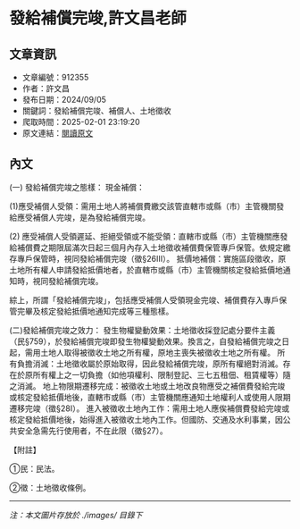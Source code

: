# 發給補償完竣,許文昌老師

## 文章資訊
- 文章編號：912355
- 作者：許文昌
- 發布日期：2024/09/05
- 關鍵詞：發給補償完竣、補償人、土地徵收
- 爬取時間：2025-02-01 23:19:20
- 原文連結：[閱讀原文](https://real-estate.get.com.tw/Columns/detail.aspx?no=912355)

## 內文


(一)	發給補償完竣之態樣：
現金補償：


(1)應受補償人受領：需用土地人將補償費繳交該管直轄市或縣（市）主管機關發給應受補償人完竣，是為發給補償完竣。


(2)	應受補償人受領遲延、拒絕受領或不能受領：直轄市或縣（市）主管機關應發給補償費之期限屆滿次日起三個月內存入土地徵收補償費保管專戶保管。依規定繳存專戶保管時，視同發給補償完竣（徵§26III）。
抵價地補償：實施區段徵收，原土地所有權人申請發給抵價地者，於直轄市或縣（市）主管機關核定發給抵價地通知時，視同發給補償完竣。


綜上，所謂「發給補償完竣」，包括應受補償人受領現金完竣、補償費存入專戶保管完畢及核定發給抵價地通知完成等三種態樣。


(二)發給補償完竣之效力：
發生物權變動效果：土地徵收採登記處分要件主義（民§759），於發給補償完竣即發生物權變動效果。換言之，自發給補償完竣之日起，需用土地人取得被徵收土地之所有權，原地主喪失被徵收土地之所有權。
所有負擔消滅：土地徵收屬於原始取得，因此發給補償完竣，原所有權絕對消滅。存在於原所有權上之一切負擔（如他項權利、限制登記、三七五租佃、租賃權等）隨之消滅。
地上物限期遷移完成：被徵收土地或土地改良物應受之補償費發給完竣或核定發給抵價地後，直轄市或縣（市）主管機關應通知土地權利人或使用人限期遷移完竣（徵§28I）。
進入被徵收土地內工作：需用土地人應俟補償費發給完竣或核定發給抵價地後，始得進入被徵收土地內工作。但國防、交通及水利事業，因公共安全急需先行使用者，不在此限（徵§27）。


【附註】


①民：民法。


②徵：土地徵收條例。

---
*注：本文圖片存放於 ./images/ 目錄下*
